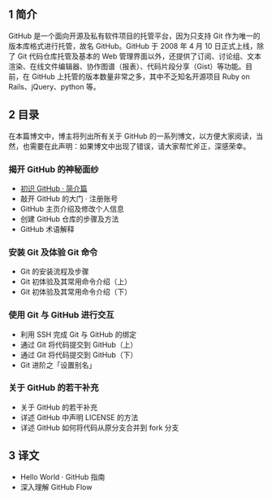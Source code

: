## 1 简介
GitHub 是一个面向开源及私有软件项目的托管平台，因为只支持 Git 作为唯一的版本库格式进行托管，故名 GitHub。GitHub 于 2008 年 4 月 10 日正式上线，除了 Git 代码仓库托管及基本的 Web 管理界面以外，还提供了订阅、讨论组、文本渲染、在线文件编辑器、协作图谱（报表）、代码片段分享（Gist）等功能。目前，在 GitHub 上托管的版本数量非常之多，其中不乏知名开源项目 Ruby on Rails、jQuery、python 等。


## 2 目录
在本篇博文中，博主将列出所有关于 GitHub 的一系列博文，以方便大家阅读，当然，也需要在此声明：如果博文中出现了错误，请大家帮忙斧正，深感荣幸。

### 揭开 GitHub 的神秘面纱

* [初识 GitHub · 简介篇](Chapter1/0101-初识GitHub之简介篇)
* 敲开 GitHub 的大门 · 注册账号
* GitHub 主页介绍及修改个人信息
* 创建 GitHub 仓库的步骤及方法
* GitHub 术语解释

### 安装 Git 及体验 Git 命令

* Git 的安装流程及步骤
* Git 初体验及其常用命令介绍（上）
* Git 初体验及其常用命令介绍（下）

### 使用 Git 与 GitHub 进行交互

* 利用 SSH 完成 Git 与 GitHub 的绑定
* 通过 Git 将代码提交到 GitHub（上）
* 通过 Git 将代码提交到 GitHub（下）
* Git 进阶之「设置别名」

### 关于 GitHub 的若干补充

* 关于 GitHub 的若干补充
* 详述 GitHub 中声明 LICENSE 的方法
* 详述 GitHub 如何将代码从原分支合并到 fork 分支

## 3 译文

* Hello World · GitHub 指南
* 深入理解 GitHub Flow


